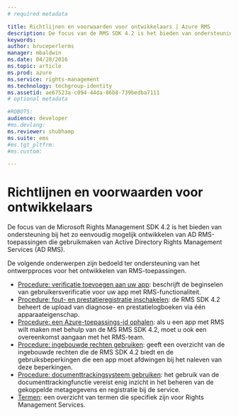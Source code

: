 ```yaml
---
# required metadata

title: Richtlijnen en voorwaarden voor ontwikkelaars | Azure RMS
description: De focus van de RMS SDK 4.2 is het bieden van ondersteuning bij het zo eenvoudig mogelijk ontwikkelen van AD RMS-toepassingen die gebruikmaken van AD RMS-gegevensbeveiliging.
keywords:
author: bruceperlerms
manager: mbaldwin
ms.date: 04/28/2016
ms.topic: article
ms.prod: azure
ms.service: rights-management
ms.technology: techgroup-identity
ms.assetid: ae67523a-c094-44da-86b8-739bedba7111
# optional metadata

#ROBOTS:
audience: developer
#ms.devlang:
ms.reviewer: shubhamp
ms.suite: ems
#ms.tgt_pltfrm:
#ms.custom:

---
```


# Richtlijnen en voorwaarden voor ontwikkelaars
De focus van de Microsoft Rights Management SDK 4.2 is het bieden van ondersteuning bij het zo eenvoudig mogelijk ontwikkelen van AD RMS-toepassingen die gebruikmaken van Active Directory Rights Management Services (AD RMS).

De volgende onderwerpen zijn bedoeld ter ondersteuning van het ontwerpproces voor het ontwikkelen van RMS-toepassingen.

- [Procedure: verificatie toevoegen aan uw app](authentication-integration.md): beschrijft de beginselen van gebruikersverificatie voor uw app met RMS-functionaliteit.
- [Procedure: fout- en prestatieregistratie inschakelen](enabling-logging.md): de RMS SDK 4.2 beheert de upload van diagnose- en prestatielogboeken via één apparaateigenschap.
- [Procedure: een Azure-toepassings-id ophalen](application-id.md): als u een app met RMS wilt maken met behulp van de MS RMS SDK 4.2, moet u ook een overeenkomst aangaan met het RMS-team.
- [Procedure: ingebouwde rechten gebruiken](built-in-rights-usage-restriction-reference.md): geeft een overzicht van de ingebouwde rechten die de RMS SDK 4.2 biedt en de gebruiksbeperkingen die een app moet afdwingen bij het naleven van deze beperkingen.
- [Procedure: documenttrackingsysteem gebruiken](how-to-use-document-tracking.md): het gebruik van de documenttrackingfunctie vereist enig inzicht in het beheren van de gekoppelde metagegevens en registratie bij de service.
- [Termen](terms.md): een overzicht van termen die specifiek zijn voor Rights Management Services.

 

 

 


<!--HONumber=Apr16_HO4-->


